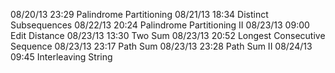08/20/13 23:29 Palindrome Partitioning
08/21/13 18:34 Distinct Subsequences
08/22/13 20:24 Palindrome Partitioning II
08/23/13 09:00 Edit Distance
08/23/13 13:30 Two Sum
08/23/13 20:52 Longest Consecutive Sequence
08/23/13 23:17 Path Sum
08/23/13 23:28 Path Sum II
08/24/13 09:45 Interleaving String

